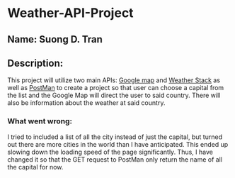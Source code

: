 # Weather-API-Project

## Name: Suong D. Tran

## Description:

This project will utilize two main APIs: [Google map](https://console.cloud.google.com/home/dashboard) and [Weather Stack](https://weatherstack.com/dashboard) as well as [PostMan](https://documenter.getpostman.com/view/1134062/T1LJjU52) to create a project so that user can choose a capital from the list and the Google Map will direct the user to said country. There will also be information about the weather at said country.

### What went wrong:
I tried to included a list of all the city instead of just the capital, but turned out there are more cities in the world than I have anticipated. This ended up slowing down the loading speed of the page significantly. Thus, I have changed it so that the GET request to PostMan only return the name of all the capital for now.
